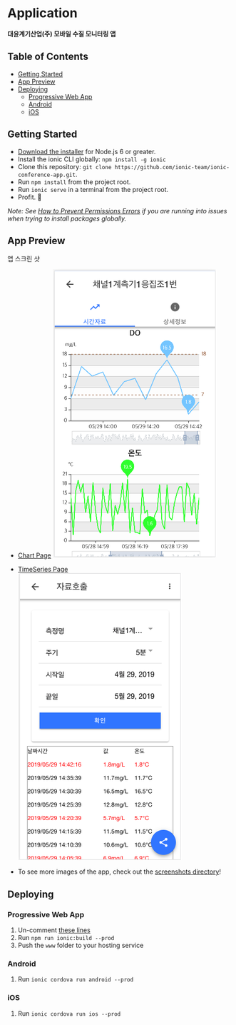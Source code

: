 # Application

**대윤계기산업(주) 모바일 수질 모니터링 앱**


## Table of Contents
- [Getting Started](#getting-started)
- [App Preview](#app-preview)
- [Deploying](#deploying)
  - [Progressive Web App](#progressive-web-app)
  - [Android](#android)
  - [iOS](#ios)


## Getting Started

* [Download the installer](https://nodejs.org/) for Node.js 6 or greater.
* Install the ionic CLI globally: `npm install -g ionic`
* Clone this repository: `git clone https://github.com/ionic-team/ionic-conference-app.git`.
* Run `npm install` from the project root.
* Run `ionic serve` in a terminal from the project root.
* Profit. :tada:

_Note: See [How to Prevent Permissions Errors](https://docs.npmjs.com/getting-started/fixing-npm-permissions) if you are running into issues when trying to install packages globally._


## App Preview

앱 스크린 샷

- [Chart Page](https://gitlab.com/dymeter/application/blob/master/src/app/layout/detail/components/chart/chart.component.html)
  <img src="resources/screenshots/ChartPage.png" alt="Schedule">


- [TimeSeries Page](https://gitlab.com/dymeter/application/blob/master/src/app/layout/timeseries/timeseries.page.html)
  <img src="resources/screenshots/TimeSeriesPage.png" alt="Schedule">


- To see more images of the app, check out the [screenshots directory](https://gitlab.com/dymeter/application/tree/master/resources/screenshots)!


## Deploying

### Progressive Web App

1. Un-comment [these lines](https://github.com/ionic-team/ionic2-app-base/blob/master/src/index.html#L21)
2. Run `npm run ionic:build --prod`
3. Push the `www` folder to your hosting service

### Android

1. Run `ionic cordova run android --prod`

### iOS

1. Run `ionic cordova run ios --prod`
